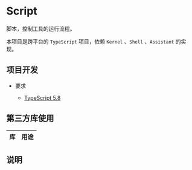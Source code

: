 # Script

脚本，控制工具的运行流程。

本项目是跨平台的 `TypeScript` 项目，依赖 `Kernel` 、`Shell` 、`Assistant` 的实现。

## 项目开发

* 要求
	
	* [TypeScript 5.8](https://www.typescriptlang.org/)

## 第三方库使用

| 库                                                                         | 用途                |
|:--------------------------------------------------------------------------:|:-------------------:|

## 说明
